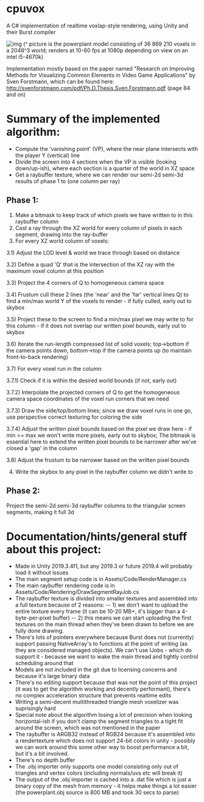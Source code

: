 # cpuvox
A C# implementation of realtime voxlap-style rendering, using Unity and their Burst compiler

![img](https://i.imgur.com/gx1JWpE.png)
(^ picture is the powerplant model consisting of 36 869 210 voxels in a 2048^3 world; renders at 10-60 fps at 1080p depending on view on an intel i5-4670k)

Implementation mostly based on the paper named "Research on Improving Methods for Visualizing Common Elements in Video Game Applications" by Sven Forstmann, which can be found here: http://svenforstmann.com/pdf/Ph.D.Thesis.Sven.Forstmann.pdf (page 84 and on)

# Summary of the implemented algorithm:

- Compute the 'vanishing point' (VP), where the near plane intersects with the player Y (vertical) line
- Divide the screen into 4 sections when the VP is visible (looking down/up-ish), where each section is a quarter of the world in XZ space
- Get a raybuffer texture, where we can render our semi-2d semi-3d results of phase 1 to (one column per ray)


## Phase 1:

1) Make a bitmask to keep track of which pixels we have written to in this raybuffer column
2) Cast a ray through the XZ world for every column of pixels in each segment, drawing into the ray-buffer
3) For every XZ world column of voxels:

3.1) Adjust the LOD level & world we trace through based on distance

3.2) Define a quad 'Q' that is the intersection of the XZ ray with the maximum voxel column at this position

3.3) Project the 4 corners of Q to homogeneous camera space

3.4) Frustum cull these 2 lines (the 'near' and the 'far' vertical lines Q) to find a min/max world Y of the voxels to render - if fully culled, early out to skybox

3.5) Project these to the screen to find a min/max pixel we may write to for this column - if it does not overlap our written pixel bounds, early out to skybox 

3.6) Iterate the run-length compressed list of solid voxels; top->bottom if the camera points down, bottom->top if the camera points up (to maintain front-to-back rendering)

3.7) For every voxel run in the column:

3.7.1) Check if it is within the desired world bounds (if not, early out)

3.7.2) Interpolate the projected corners of Q to get the homogeneous camera space coordinates of the voxel run corners that we need

3.7.3) Draw the side/top/bottom lines; since we draw voxel runs in one go, use perspective correct texturing for coloring the side

3.7.4) Adjust the written pixel bounds based on the pixel we draw here - if min >= max we won't write more pixels, early out to skybox; The bitmask is essential here to extend the written pixel bounds to be narrower after we've closed a 'gap' in the column

3.8) Adjust the frustum to be narrower based on the written pixel bounds

4) Write the skybox to any pixel in the raybuffer column we didn't write to

## Phase 2:

Project the semi-2d semi-3d raybuffer columns to the triangular screen segments, making it full 3d


# Documentation/hints/general stuff about this project:

- Made in Unity 2019.3.4f1, but any 2019.3 or future 2019.4 will probably load it without issues
- The main segment setup code is in Assets/Code/RenderManager.cs
- The main raybuffer rendering code is in Assets/Code/Rendering/DrawSegmentRayJob.cs
- The raybuffer texture is divided into smaller textures and assembled into a full texture because of 2 reasons:
-- 1) we don't want to upload the entire texture every frame (it can be 10-20 MB+, it's bigger than a 4-byte-per-pixel buffer)
-- 2) this means we can start uploading the first textures on the main thread when they've been drawn to before we are fully done drawing.
- There's lots of pointers everywhere because Burst does not (currently) support passing NativeArray's to functions at the point of writing (as they are considered managed objects). We can't use IJobs - which do support it - because we want to wake the main thread and tightly control scheduling around that
- Models are not included in the git due to licensing concerns and because it's large binary data
- There's no editing support because that was not the point of this project (it was to get the algorithm working and decently performant), there's no complex acceleration structure that prevents realtime edits
- Writing a semi-decent multithreaded triangle mesh voxelizer was suprisingly hard
- Special note about the algorithm losing a lot of precision when looking horizontal-ish if you don't clamp the segment triangles to a tight fit around the screen, which was not mentioned in the paper
- The raybuffer is ARGB32 instead of RGB24 because it's assembled into a rendertexture which does not support 24-bit colors in unity - possibly we can work around this some other way to boost performance a bit, but it's a bit involved.
- There's no depth buffer
- The .obj importer only supports one model consisting only out of triangles and vertex colors (including normals/uvs etc will break it)
- The output of the .obj importer is cached into a .dat file which is just a binary copy of the mesh from memory - it helps make things a lot easier (the powerplant.obj source is 800 MB and took 30 secs to parse)
